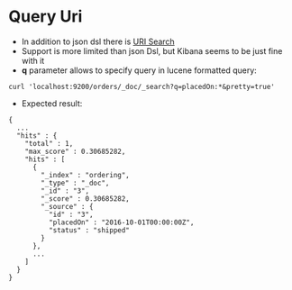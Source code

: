 # Query Uri #

* In addition to json dsl there is <a href="https://www.elastic.co/guide/en/elasticsearch/reference/current/search-uri-request.html" target="_blank">URI Search</a>
* Support is more limited than json Dsl, but Kibana seems to be just fine with it
* <b>q</b> parameter allows to specify query in lucene formatted query:
```
curl 'localhost:9200/orders/_doc/_search?q=placedOn:*&pretty=true'
```
* Expected result:
```
{
  ...
  "hits" : {
    "total" : 1,
    "max_score" : 0.30685282,
    "hits" : [ 
      {
        "_index" : "ordering",
        "_type" : "_doc",
        "_id" : "3",
        "_score" : 0.30685282,
        "_source" : {
          "id" : "3",
          "placedOn" : "2016-10-01T00:00:00Z",
          "status" : "shipped"
        }
      }, 
      ...
    ]
  }
}
```